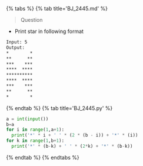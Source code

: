{% tabs %}
{% tab title='BJ_2445.md' %}

> Question

* Print star in following format

```txt
Input: 5
Output:
*        *
**      **
***    ***
****  ****
**********
****  ****
***    ***
**      **
*        *
```

{% endtab %}
{% tab title='BJ_2445.py' %}

```py
a = int(input())
b=a
for i in range(1,a+1):
  print('*' * i + ' ' * (2 * (b - i)) + '*' * (i))
for k in range(1,b+1):
  print('*' * (b-k) + ' ' * (2*k) + '*' * (b-k))
```

{% endtab %}
{% endtabs %}
